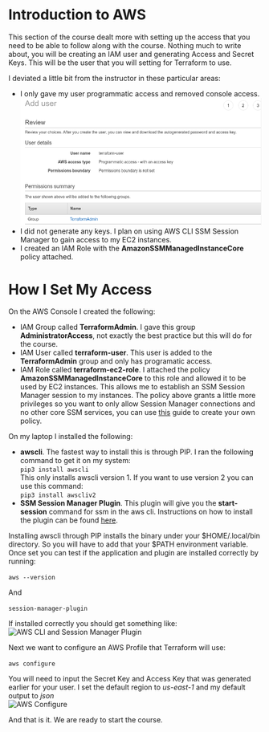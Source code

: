 # Introduction to AWS

This section of the course dealt more with setting up the access that you need to be able to follow along with the course. Nothing much to write about, you will be creating an IAM user and generating Access and Secret Keys. This will be the user that you will setting for Terraform to use.

I deviated a little bit from the instructor in these particular areas:
*  I only gave my user programmatic access and removed console access.  
![Terraform User](screenshots/section_3_user_creation.png)
* I did not generate any keys. I plan on using AWS CLI SSM Session Manager to gain access to my EC2 instances.
* I created an IAM Role with the **AmazonSSMManagedInstanceCore** policy attached.

# How I Set My Access

On the AWS Console I created the following:
* IAM Group called **TerraformAdmin**. I gave this group **AdministratorAccess**, not exactly the best practice but this will do for the course.
* IAM User called **terraform-user**. This user is added to the **TerraformAdmin** group and only has programatic access.
* IAM Role called **terraform-ec2-role**. I attached the policy **AmazonSSMManagedInstanceCore** to this role and allowed it to be used by EC2 instances. This allows me to establish an SSM Session Manager session to my instances. The policy above grants a little more privileges so you want to only allow Session Manager connections and no other core SSM services, you can use [this](https://docs.aws.amazon.com/systems-manager/latest/userguide/getting-started-add-permissions-to-existing-profile.html) guide to create your own policy. 

On my laptop I installed the following:
* **awscli**. The fastest way to install this is through PIP. I ran the following command to get it on my system:  
```pip3 install awscli```  
This only installs awscli version 1. If you want to use version 2 you can use this command:  
```pip3 install awscliv2```  
* **SSM Session Manager Plugin**. This plugin will give you the **start-session** command for ssm in the aws cli.  Instructions on how to install the plugin can be found [here](https://docs.aws.amazon.com/systems-manager/latest/userguide/session-manager-working-with-install-plugin.html).

Installing awscli through PIP installs the binary under your $HOME/.local/bin directory. So you will have to add that your $PATH environment variable. Once set you can test if the application and plugin are installed correctly by running:  

```aws --version```  

And  

```session-manager-plugin```  

If installed correctly you should get something like:  
![AWS CLI and Session Manager Plugin](screenshots/section_3_aws_cli_session_manager.png)

Next we want to configure an AWS Profile that Terraform will use:  

```aws configure```  

You will need to input the Secret Key and Access Key that was generated earlier for your user. I set the default region to *us-east-1* and my default output to *json*  
![AWS Configure](screenshots/section_3_aws_configure.png)  

And that is it. We are ready to start the course.
